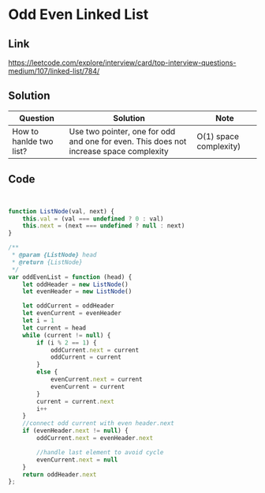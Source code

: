 # Odd Even Linked List

## Link

<https://leetcode.com/explore/interview/card/top-interview-questions-medium/107/linked-list/784/>

## Solution

| Question                | Solution                                                                               | Note                   |
| ----------------------- | -------------------------------------------------------------------------------------- | ---------------------- |
| How to hanlde two list? | Use two pointer, one for odd and one for even. This does not increase space complexity | O(1) space complexity) |

## Code

```js


function ListNode(val, next) {
    this.val = (val === undefined ? 0 : val)
    this.next = (next === undefined ? null : next)
}

/**
 * @param {ListNode} head
 * @return {ListNode}
 */
var oddEvenList = function (head) {
    let oddHeader = new ListNode()
    let evenHeader = new ListNode()

    let oddCurrent = oddHeader
    let evenCurrent = evenHeader
    let i = 1
    let current = head
    while (current != null) {
        if (i % 2 == 1) {
            oddCurrent.next = current
            oddCurrent = current
        }
        else {
            evenCurrent.next = current
            evenCurrent = current
        }
        current = current.next
        i++
    }
    //connect odd current with even header.next
    if (evenHeader.next != null) {
        oddCurrent.next = evenHeader.next

        //handle last element to avoid cycle
        evenCurrent.next = null
    }
    return oddHeader.next
};
```
